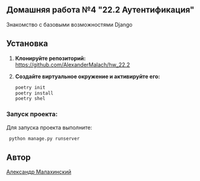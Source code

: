 ## Домашняя работа №4 "22.2 Аутентификация"

Знакомство с базовыми возможностями Django

## Установка

1. **Клонируйте репозиторий:**
     https://github.com/AlexanderMalach/hw_22.2

2. **Создайте виртуальное окружение и активируйте его:**
    ```sh
    poetry init
    poetry install
    poetry shel
    ```

### Запуск проекта:

Для запуска проекта выполните:
```sh
 python manage.py runserver    
```

## Автор

[Aлександр Малахинский](https://github.com/AlexanderMalach)

